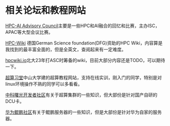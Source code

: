 # 相关论坛和教程网站

[HPC-AI Advisory Council](https://www.hpcadvisorycouncil.com/)主要是一些HPC和AI融合的回忆和比赛，主办ISC，APAC等大型会议比赛。

[HPC-Wiki](https://hpc-wiki.info/hpc/HPC_Wiki)
德国German Science foundation(DFG)资助的HPC Wiki，内容算是我找到的最丰富全面的，但是全英文，查阅起来有一定难度。

[hpcwiki.io](https://hpcwiki.io/)北大23年打ASC时筹备的wiki，目前大部分内容还是TODO，可以期待一下。

[超算习堂](https://www.easyhpc.net/course)中山大学建的超算教程网站，支持在线实训，刚入门的同学，特别是对linux环境操作不熟的同学可以多看看。

[中科曙光开发者社区](https://developer.hpccube.com/)有关于超算集群的一些知识，但大部份是针对国产自研的DCU卡。

[华为鲲鹏社区](https://edu.hicomputing.huawei.com/learningresources)有关于鲲鹏服务器的一些知识，但是大部份是针对华为自家的服务器。
